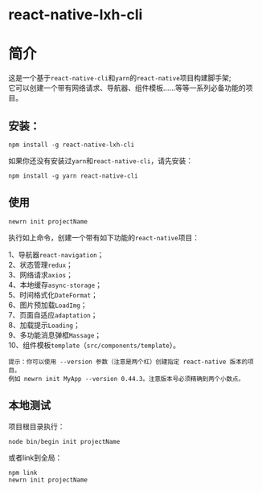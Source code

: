 react-native-lxh-cli
===
简介
===
这是一个基于`react-native-cli`和`yarn`的`react-native`项目构建脚手架;  
它可以创建一个带有网络请求、导航器、组件模板......等等一系列必备功能的项目。  

安装：  
---
    npm install -g react-native-lxh-cli
    
如果你还没有安装过`yarn`和`react-native-cli`，请先安装：

    npm install -g yarn react-native-cli   
使用
---
    newrn init projectName 
    
执行如上命令，创建一个带有如下功能的`react-native`项目：  
  
1、导航器`react-navigation`；  
2、状态管理`redux`；  
3、网络请求`axios`；  
4、本地缓存`async-storage`；   
5、时间格式化`DateFormat`；    
6、图片预加载`LoadImg`；   
7、页面自适应`adaptation`；   
8、加载提示`Loading`；   
9、多功能消息弹框`Massage`；   
10、组件模板`template`（`src/components/template`）。  

    提示：你可以使用 --version 参数（注意是两个杠）创建指定 react-native 版本的项目。
    例如 newrn init MyApp --version 0.44.3。注意版本号必须精确到两个小数点。

本地测试
---
项目根目录执行：  

    node bin/begin init projectName 
  
或者link到全局：

    npm link  
    newrn init projectName
